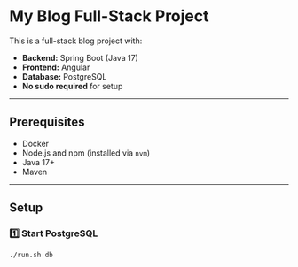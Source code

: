# My Blog Full-Stack Project

This is a full-stack blog project with:

- **Backend:** Spring Boot (Java 17)
- **Frontend:** Angular
- **Database:** PostgreSQL 
- **No sudo required** for setup

---

## Prerequisites

- Docker 
- Node.js and npm (installed via `nvm`)
- Java 17+
- Maven 

---

## Setup

### 1️⃣ Start PostgreSQL

```bash
./run.sh db
